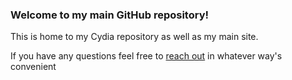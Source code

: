 <h3> Welcome to my main GitHub repository! </h3>

This is home to my Cydia repository as well as my main site. 

If you have any questions feel free to [reach out](https://ipadkid358.github.io/home/#contact) in whatever way's convenient  